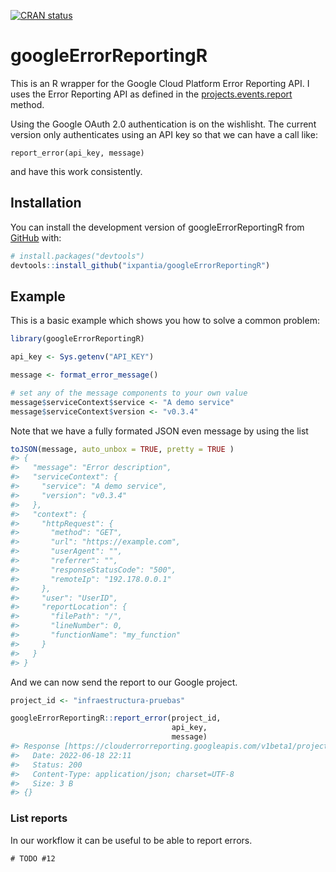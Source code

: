 
<!-- README.md is generated from README.Rmd. Please edit that file -->
<!-- badges: start -->

[![CRAN
status](https://www.r-pkg.org/badges/version/ixplorer)](https://cran.r-project.org/package=googleErrorReportingR)
<!-- badges: end -->

# googleErrorReportingR

This is an R wrapper for the Google Cloud Platform Error Reporting API.
I uses the Error Reporting API as defined in the
[projects.events.report](https://cloud.google.com/error-reporting/reference/rest/v1beta1/projects.events/report)
method.

Using the Google OAuth 2.0 authentication is on the wishlisht. The
current version only authenticates using an API key so that we can have
a call like:

    report_error(api_key, message)

and have this work consistently.

## Installation

You can install the development version of googleErrorReportingR from
[GitHub](https://github.com/) with:

``` r
# install.packages("devtools")
devtools::install_github("ixpantia/googleErrorReportingR")
```

## Example

This is a basic example which shows you how to solve a common problem:

``` r
library(googleErrorReportingR)

api_key <- Sys.getenv("API_KEY")

message <- format_error_message()

# set any of the message components to your own value
message$serviceContext$service <- "A demo service"
message$serviceContext$version <- "v0.3.4"
```

Note that we have a fully formated JSON even message by using the list

``` r
toJSON(message, auto_unbox = TRUE, pretty = TRUE )
#> {
#>   "message": "Error description",
#>   "serviceContext": {
#>     "service": "A demo service",
#>     "version": "v0.3.4"
#>   },
#>   "context": {
#>     "httpRequest": {
#>       "method": "GET",
#>       "url": "https://example.com",
#>       "userAgent": "",
#>       "referrer": "",
#>       "responseStatusCode": "500",
#>       "remoteIp": "192.178.0.0.1"
#>     },
#>     "user": "UserID",
#>     "reportLocation": {
#>       "filePath": "/",
#>       "lineNumber": 0,
#>       "functionName": "my_function"
#>     }
#>   }
#> }
```

And we can now send the report to our Google project.

``` r
project_id <- "infraestructura-pruebas"

googleErrorReportingR::report_error(project_id,
                                    api_key,
                                    message)
#> Response [https://clouderrorreporting.googleapis.com/v1beta1/projects/infraestructura-pruebas/events:report?key=AIzaSyBCaoUQLO64yHmHt7CagO39V0IFGA86hMI]
#>   Date: 2022-06-18 22:11
#>   Status: 200
#>   Content-Type: application/json; charset=UTF-8
#>   Size: 3 B
#> {}
```

### List reports

In our workflow it can be useful to be able to report errors.

    # TODO #12
